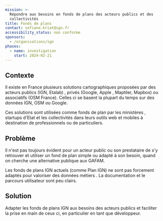 ```yaml
---
mission: >-
  Répondre aux besoins en fonds de plans des acteurs publics et des
  collectivités
title: Fonds de plans
contact: sofiane.kriat@ign.fr
accessibility_status: non conforme
sponsors:
  - /organisations/ign
phases:
  - name: investigation
    start: 2024-02-21
---
```



## Contexte

Il existe en France plusieurs solutions cartographiques proposées par des acteurs publics (IGN, Etalab) , privés (Google, Apple , Maptiler, Mapbox) ou associatifs (OSM France). Celles ci se basent la plupart du temps sur des données IGN, OSM ou Google. 

Ces solutions sont utilisées comme fonds de plan par les ministères , startups d'Etat et les collectivités dans leurs outils web et mobiles à destination de professionnels ou de particuliers. 

## Problème

Il n'est pas toujours évident pour un acteur public ou son prestataire de s'y retrouver et utiliser un fond de plan simple ou adapté à son besoin, quand on cherche une alternative publique aux GAFAM.

Les fonds de plans IGN actuels  (comme Plan IGN) ne sont pas forcement adaptés pour valoriser des données métiers . La documentation et le parcours utilisateur sont peu clairs. 

## Solution

Adapter les fonds de plans IGN aux besoins des acteurs publics et faciliter la prise en main de ceux ci, en particulier en tant que développeur. 
